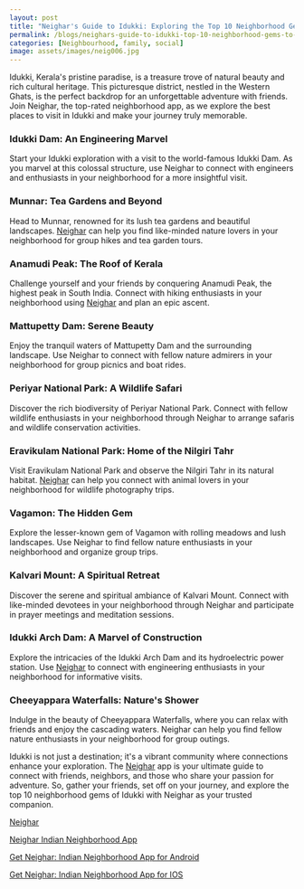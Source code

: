 ```yaml
---
layout: post
title: "Neighar's Guide to Idukki: Exploring the Top 10 Neighborhood Gems with Friends"
permalink: /blogs/neighars-guide-to-idukki-top-10-neighborhood-gems-to-explore-with-friends
categories: [Neighbourhood, family, social]
image: assets/images/neig006.jpg
---
```



Idukki, Kerala's pristine paradise, is a treasure trove of natural beauty and rich cultural heritage. This picturesque district, nestled in the Western Ghats, is the perfect backdrop for an unforgettable adventure with friends. Join Neighar, the top-rated neighborhood app, as we explore the best places to visit in Idukki and make your journey truly memorable.

### Idukki Dam: An Engineering Marvel

Start your Idukki exploration with a visit to the world-famous Idukki Dam. As you marvel at this colossal structure, use Neighar to connect with engineers and enthusiasts in your neighborhood for a more insightful visit.

### Munnar: Tea Gardens and Beyond

Head to Munnar, renowned for its lush tea gardens and beautiful landscapes. [Neighar](https://play.google.com/store/apps/details?id=com.neighar.app&hl=en_IN&gl=US) can help you find like-minded nature lovers in your neighborhood for group hikes and tea garden tours.

### Anamudi Peak: The Roof of Kerala

Challenge yourself and your friends by conquering Anamudi Peak, the highest peak in South India. Connect with hiking enthusiasts in your neighborhood using [Neighar](https://play.google.com/store/apps/details?id=com.neighar.app&hl=en_IN&gl=US) and plan an epic ascent.

### Mattupetty Dam: Serene Beauty

Enjoy the tranquil waters of Mattupetty Dam and the surrounding landscape. Use Neighar to connect with fellow nature admirers in your neighborhood for group picnics and boat rides.

### Periyar National Park: A Wildlife Safari

Discover the rich biodiversity of Periyar National Park. Connect with fellow wildlife enthusiasts in your neighborhood through Neighar to arrange safaris and wildlife conservation activities.

### Eravikulam National Park: Home of the Nilgiri Tahr

Visit Eravikulam National Park and observe the Nilgiri Tahr in its natural habitat. [Neighar](https://play.google.com/store/apps/details?id=com.neighar.app&hl=en_IN&gl=US) can help you connect with animal lovers in your neighborhood for wildlife photography trips.

### Vagamon: The Hidden Gem

Explore the lesser-known gem of Vagamon with rolling meadows and lush landscapes. Use Neighar to find fellow nature enthusiasts in your neighborhood and organize group trips.

### Kalvari Mount: A Spiritual Retreat

Discover the serene and spiritual ambiance of Kalvari Mount. Connect with like-minded devotees in your neighborhood through Neighar and participate in prayer meetings and meditation sessions.

### Idukki Arch Dam: A Marvel of Construction

Explore the intricacies of the Idukki Arch Dam and its hydroelectric power station. Use [Neighar](https://play.google.com/store/apps/details?id=com.neighar.app&hl=en_IN&gl=US) to connect with engineering enthusiasts in your neighborhood for informative visits.

### Cheeyappara Waterfalls: Nature's Shower

Indulge in the beauty of Cheeyappara Waterfalls, where you can relax with friends and enjoy the cascading waters. Neighar can help you find fellow nature enthusiasts in your neighborhood for group outings.

Idukki is not just a destination; it's a vibrant community where connections enhance your exploration. The [Neighar](https://play.google.com/store/apps/details?id=com.neighar.app&hl=en_IN&gl=US) app is your ultimate guide to connect with friends, neighbors, and those who share your passion for adventure. So, gather your friends, set off on your journey, and explore the top 10 neighborhood gems of Idukki with Neighar as your trusted companion.

[Neighar](https://www.neighar.com)

[Neighar Indian Neighborhood App](https://neighar.com/download)

[Get Neighar: Indian Neighborhood App for Android](https://play.google.com/store/apps/details?id=com.neighar.app)

[Get Neighar: Indian Neighborhood App for IOS](https://apps.apple.com/us/app/neighar-india-neighborhood-app/id6471035218)